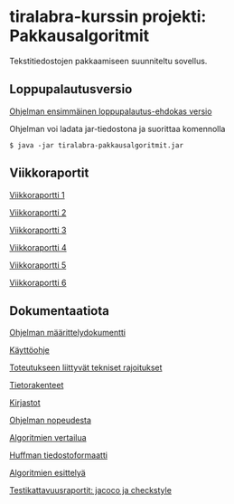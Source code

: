 # tiralabra-kurssin projekti: Pakkausalgoritmit

Tekstitiedostojen pakkaamiseen suunniteltu sovellus.

## Loppupalautusversio

[Ohjelman ensimmäinen loppupalautus-ehdokas versio](https://github.com/nikomn/tiralabra-pakkausalgoritmit/releases/tag/rc1)

Ohjelman voi ladata jar-tiedostona ja suorittaa komennolla

```console
$ java -jar tiralabra-pakkausalgoritmit.jar
```


## Viikkoraportit

[Viikkoraportti 1](https://github.com/nikomn/tiralabra-pakkausalgoritmit/blob/master/dokumentaatio/viikkoraportti1.md)

[Viikkoraportti 2](https://github.com/nikomn/tiralabra-pakkausalgoritmit/blob/master/dokumentaatio/viikkoraportti2.md)

[Viikkoraportti 3](https://github.com/nikomn/tiralabra-pakkausalgoritmit/blob/master/dokumentaatio/viikkoraportti3.md)

[Viikkoraportti 4](https://github.com/nikomn/tiralabra-pakkausalgoritmit/blob/master/dokumentaatio/viikkoraportti4.md)

[Viikkoraportti 5](https://github.com/nikomn/tiralabra-pakkausalgoritmit/blob/master/dokumentaatio/viikkoraportti5.md)

[Viikkoraportti 6](https://github.com/nikomn/tiralabra-pakkausalgoritmit/blob/master/dokumentaatio/viikkoraportti6.md)

## Dokumentaatiota

[Ohjelman määrittelydokumentti](https://github.com/nikomn/tiralabra-pakkausalgoritmit/blob/master/dokumentaatio/m%C3%A4%C3%A4rittelydokumentti.md)

[Käyttöohje](https://github.com/nikomn/tiralabra-pakkausalgoritmit/blob/master/dokumentaatio/kayttoohje.md)

[Toteutukseen liittyvät tekniset rajoitukset](https://github.com/nikomn/tiralabra-pakkausalgoritmit/blob/master/dokumentaatio/tekniset_rajoitukset.md)

[Tietorakenteet](https://github.com/nikomn/tiralabra-pakkausalgoritmit/blob/master/dokumentaatio/tietorakenteet.md)

[Kirjastot](https://github.com/nikomn/tiralabra-pakkausalgoritmit/blob/master/dokumentaatio/kirjastot.md)

[Ohjelman nopeudesta](https://github.com/nikomn/tiralabra-pakkausalgoritmit/blob/master/dokumentaatio/tehokkuudesta.md)

[Algoritmien vertailua](https://github.com/nikomn/tiralabra-pakkausalgoritmit/blob/master/dokumentaatio/vertailua.md)

[Huffman tiedostoformaatti](https://github.com/nikomn/tiralabra-pakkausalgoritmit/blob/master/dokumentaatio/huffmantiedostonformaatti.md)

[Algoritmien esittelyä](https://github.com/nikomn/tiralabra-pakkausalgoritmit/blob/master/dokumentaatio/projektin_esittely.pdf)

[Testikattavuusraportit: jacoco ja checkstyle](https://github.com/nikomn/tiralabra-pakkausalgoritmit/blob/master/dokumentaatio/testikattavuus.md)
